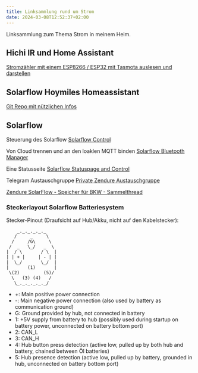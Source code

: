 ```yaml
---
title: Linksammlung rund um Strom
date: 2024-03-08T12:52:37+02:00
---
```


Linksammlung zum Thema Strom in meinem Heim.

<!--more-->

## Hichi IR und Home Assistant

[Stromzähler mit einem ESP8266 / ESP32 mit Tasmota auslesen und darstellen](https://ottelo.jimdofree.com/stromzähler-auslesen-tasmota/)

## Solarflow Hoymiles Homeassistant

[Git Repo mit nützlichen Infos](https://github.com/z-master42/solarflow/tree/main)

## Solarflow

Steuerung des Solarflow
[Solarflow Control](https://github.com/reinhard-brandstaedter/solarflow-control)

Von Cloud trennen und an den loaklen MQTT binden
[Solarflow Bluetooth Manager](https://github.com/reinhard-brandstaedter/solarflow-bt-manager)

Eine Statusseite
[Solarflow Statuspage and Control](https://github.com/reinhard-brandstaedter/solarflow-statuspage)

Telegram Austauschgruppe
[Private Zendure Austauschgruppe](https://t.me/+nEPrpHst6xFmZTky)

[Zendure SolarFlow - Speicher für BKW - Sammelthread](https://www.photovoltaikforum.com/thread/198769-zendure-solarflow-speicher-für-bkw-sammelthread/)

### Steckerlayout Solarflow Batteriesystem

Stecker-Pinout (Draufsicht auf Hub/Akku, nicht auf den  Kabelstecker):

<!--- editorconfig-checker-disable --->
```text
    _._._._._._
   /     _     \
  /     /G\     \
 /  _   \_/   _  \
|  / \       / \  |
| | + |     | - | |
|  \_/       \_/  |
|       (1)       |
 \(2)         (5)/
  \   (3) (4)   /
   \_._._._._._/

```
<!--- editorconfig-checker-enable --->

- +: Main positive power connection
- -: Main negative power connection (also used by battery as communication ground)
- G: Ground provided by hub, not connected in battery
- 1: +5V supply from battery to hub (possibly used during startup on battery power, unconnected on battery bottom port)
- 2: CAN_L
- 3: CAN_H
- 4: Hub button press detection (active low, pulled up by both hub and battery, chained between Öl batteries)
- 5: Hub presence detection (active low, pulled up by battery, grounded in hub, unconnected on battery bottom port)
